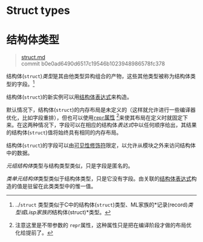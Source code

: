 # Struct types
# 结构体类型

>[struct.md](https://github.com/rust-lang/reference/blob/master/src/types/struct.md)\
>commit b0e0ad6490d6517c19546b1023948986578fc378

结构体(`struct`)*类型*是其由他类型异构组合的产物，这些其他类型被称为结构体类型的字段。[^structtype]

结构体(`struct`)的新实例可以用[结构体表达式][struct expression]来构造。

默认情况下，结构体(`struct`)的内存布局是未定义的（这样就允许进行一些编译器优化，比如字段重排），但也可以使用[`repr`属性][`repr` attribute] [^译者注]来使其布局在定义时就固定下来。在这两种情况下，字段可以在相应的结构体*表达式*中以任何顺序给出，其结果的结构体(`struct`)值将始终具有相同的内存布局。

结构体(`struct`)的字段可以由[可见性修饰符][visibility modifiers]限定，以允许从模块之外来访问结构体中的数据。

*元组结构体*类型与结构类型类似，只是字段是匿名的。

*类单元结构体*类型类似于结构体类型，只是它没有字段。由关联的[结构体表达式][struct expression]构造的值是驻留在此类类型中的惟一值。

[^structtype]: ../`struct` 类型类似于C中的结构体(`struct`)类型、ML家族的*记录(record)*类型或Lisp家族的*结构体(struct)*类型。
[^译者注]: 注意这里是不带参数的 `repr`属性，这种属性只是把在编译阶段才做的布局优化给提前了。

[`repr` attribute]: ../type-layout.md#representations
[struct expression]: ../expressions/struct-expr.md
[visibility modifiers]: ../visibility-and-privacy.md
